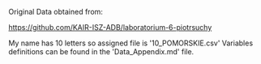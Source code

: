 Original Data obtained from:

https://github.com/KAIR-ISZ-ADB/laboratorium-6-piotrsuchy

My name has 10 letters so assigned file is '10_POMORSKIE.csv'
Variables definitions can be found in the 'Data_Appendix.md' file.